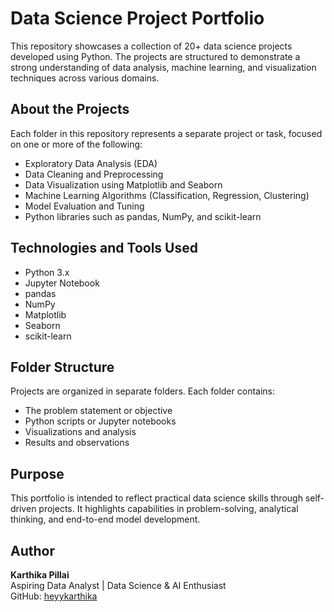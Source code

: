 # Data Science Project Portfolio

This repository showcases a collection of 20+ data science projects developed using Python. The projects are structured to demonstrate a strong understanding of data analysis, machine learning, and visualization techniques across various domains.

## About the Projects

Each folder in this repository represents a separate project or task, focused on one or more of the following:

- Exploratory Data Analysis (EDA)
- Data Cleaning and Preprocessing
- Data Visualization using Matplotlib and Seaborn
- Machine Learning Algorithms (Classification, Regression, Clustering)
- Model Evaluation and Tuning
- Python libraries such as pandas, NumPy, and scikit-learn

## Technologies and Tools Used

- Python 3.x
- Jupyter Notebook
- pandas
- NumPy
- Matplotlib
- Seaborn
- scikit-learn

## Folder Structure

Projects are organized in separate folders. Each folder contains:
- The problem statement or objective
- Python scripts or Jupyter notebooks
- Visualizations and analysis
- Results and observations

## Purpose

This portfolio is intended to reflect practical data science skills through self-driven projects. It highlights capabilities in problem-solving, analytical thinking, and end-to-end model development.

## Author

**Karthika Pillai**  
Aspiring Data Analyst | Data Science & AI Enthusiast  
GitHub: [heyykarthika](https://github.com/heyykarthika)
